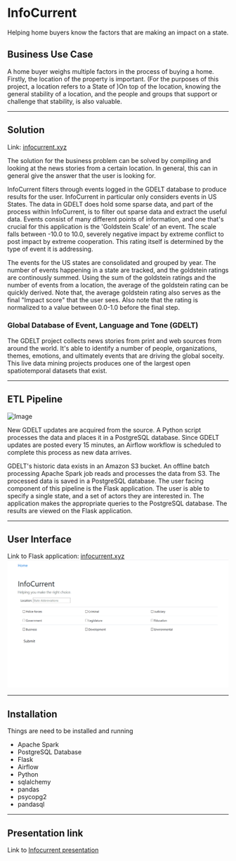# InfoCurrent

Helping home buyers know the factors that are making an impact on a state.

## Business Use Case

A home buyer weighs multiple factors in the process of buying a home. Firstly,
the location of the property is important. (For the purposes of this project,
a location refers to a State of )On top of the location, knowing the
general stability of a location, and the people and groups that support or
challenge that stability, is also valuable.

---

## Solution

Link: [infocurrent.xyz](infocurrent.xyz)

The solution for the business problem can be solved by compiling and looking
at the news stories from a certain location. In general, this can in general
give the answer that the user is looking for.

InfoCurrent filters through events logged in the GDELT database to produce
results for the user. InfoCurrent in particular only considers events in US
States. The data in GDELT does hold some sparse data, and part of the process
within InfoCurrent, is to filter out sparse data and extract the useful data.
Events consist of many different points of information, and one that's
crucial for this application is the 'Goldstein Scale' of an event. The scale
falls between -10.0 to 10.0, severely negative impact by extreme conflict to
post impact by extreme cooperation. This rating itself is determined by the
type of event it is addressing.

The events for the US states are consolidated and grouped by year. The number
of events happening in a state are tracked, and the goldstein ratings are
continously summed. Using the sum of the goldstein ratings and the number of
events from a location, the average of the goldstein rating can be quickly
derived. Note that, the average goldstein rating also serves as the final
"Impact score" that the user sees. Also note that the rating is normalized
to a value between 0.0-1.0 before the final step.

### Global Database of Event, Language and Tone (GDELT)

The GDELT project collects news stories from print and web sources from around
the world. It's able to identify a number of people, organizations, themes,
emotions, and ultimately events that are driving the global soceity. This live
data mining projects produces one of the largest open spatiotemporal datasets
that exist.

---

## ETL Pipeline

![Image](img/pipeline.jpg)

New GDELT updates are acquired from the source. A Python script processes the
data and places it in a PostgreSQL database. Since GDELT updates are posted
every 15 minutes, an Airflow workflow is scheduled to complete this process as
new data arrives.

GDELT's historic data exists in an Amazon S3 bucket. An offline batch
processing Apache Spark job reads and processes the data from S3. The
processed data is saved in a PostgreSQL database. The user facing component of
this pipeline is the Flask application. The user is able to specify a single
state, and a set of actors they are interested in. The application makes the
appropriate queries to the PostgreSQL database. The results are viewed on the
Flask application.

---

## User Interface

Link to Flask application: [infocurrent.xyz](infocurrent.xyz)
![Image](img/demo.gif)


---

## Installation

Things are need to be installed and running

- Apache Spark
- PostgreSQL Database
- Flask
- Airflow
- Python
- sqlalchemy
- pandas
- psycopg2
- pandasql

---

## Presentation link

Link to [Infocurrent presentation](https://drive.google.com/open?id=1sJA4uKb4dhWmTK1ziCTA7QJD9o_QrzQP3eAYYRANOlM)